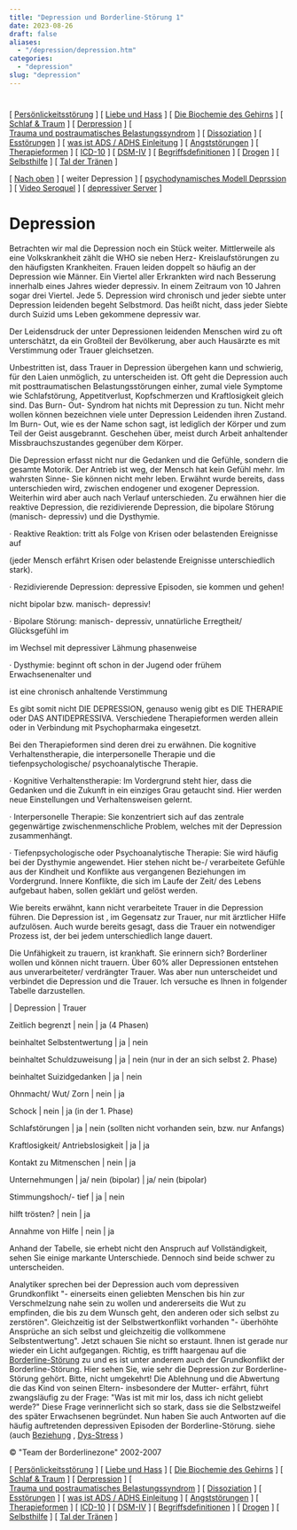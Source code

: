 ```yaml
---
title: "Depression und Borderline-Störung 1"
date: 2023-08-26
draft: false
aliases:
  - "/depression/depression.htm"
categories:
  - "depression"
slug: "depression"
---
```


#

[ [Persönlickeitsstörung](../persstoerung/persstoerung1.html) ] [ [Liebe und Hass](../definition/liebe1.htm) ] [ [Die Biochemie des Gehirns](../biochemie/biochemie.htm) ] [ [Schlaf & Traum](../schlaf/traum.htm) ] [ [Derpression](depri.html) ] [ [Trauma und postraumatisches Belastungssyndrom](../trauma/trauma.htm) ] [ [Dissoziation](../disso/dissoziation.htm) ] [ [Esstörungen](../ess/esst1.html) ] [ [was ist ADS / ADHS Einleitung](../ads/ads.html) ] [ [Angststörungen](../angststoerung/angststoerungen.htm) ] [ [Therapieformen](../theraformen/theraformen.htm) ] [ [ICD-10](../definition/icd10.htm) ] [ [DSM-IV](../definition/dsm.htm) ] [ [Begriffsdefinitionen](../definition/definitionen.htm) ] [ [Drogen](../definition/definitionen_1.htm) ] [ [Selbsthilfe](../selbsthilfe/selbsthilfe.htm) ] [ [Tal der Tränen](../widmung/widmung_1.html) ]

[ [Nach oben](depri.html) ] [ weiter Depression ] [ [psychodynamisches Modell Deprssion](ich_depression.htm) ] [ [Video Seroquel](../definition/seroquel.htm) ] [ [depressiver Server](depressiver-server.htm) ]

# Depression

Betrachten wir mal die Depression noch ein Stück weiter.
Mittlerweile als eine Volkskrankheit zählt die WHO sie neben Herz- Kreislaufstörungen
zu den häufigsten Krankheiten. Frauen leiden doppelt so häufig an der
Depression wie Männer. Ein Viertel aller Erkrankten wird nach Besserung
innerhalb eines Jahres wieder depressiv. In einem Zeitraum von 10 Jahren sogar
drei Viertel. Jede 5. Depression wird chronisch und jeder siebte unter
Depression leidenden begeht Selbstmord. Das heißt nicht, dass jeder Siebte
durch Suizid ums Leben gekommene depressiv war.

Der Leidensdruck der unter Depressionen leidenden Menschen
wird zu oft unterschätzt, da ein Großteil der Bevölkerung, aber auch Hausärzte
es mit Verstimmung oder Trauer gleichsetzen.

Unbestritten ist, dass Trauer in Depression übergehen kann
und schwierig, für den Laien unmöglich, zu unterscheiden ist. Oft geht die
Depression auch mit posttraumatischen Belastungsstörungen einher, zumal viele
Symptome wie Schlafstörung, Appetitverlust, Kopfschmerzen und Kraftlosigkeit
gleich sind. Das Burn- Out- Syndrom hat nichts mit Depression zu tun. Nicht mehr
wollen können bezeichnen viele unter Depression Leidenden ihren Zustand. Im
Burn- Out, wie es der Name schon sagt, ist lediglich der Körper und zum Teil
der Geist ausgebrannt. Geschehen über, meist durch Arbeit anhaltender
Missbrauchszustandes gegenüber dem Körper.

Die Depression erfasst nicht nur die Gedanken und die Gefühle,
sondern die gesamte Motorik. Der Antrieb ist weg, der Mensch hat kein Gefühl
mehr. Im wahrsten Sinne- Sie können nicht mehr leben. Erwähnt wurde bereits,
dass unterschieden wird, zwischen endogener und exogener Depression. Weiterhin
wird aber auch nach Verlauf unterschieden. Zu erwähnen hier die reaktive
Depression, die rezidivierende Depression, die bipolare Störung (manisch-
depressiv) und die Dysthymie.

· Reaktive Reaktion: tritt als Folge von Krisen oder belastenden
Ereignisse auf

(jeder
Mensch erfährt Krisen oder belastende Ereignisse unterschiedlich stark).

· Rezidivierende Depression: depressive Episoden, sie kommen und
gehen!

nicht bipolar bzw. manisch- depressiv!

· Bipolare Störung: manisch- depressiv, unnatürliche Erregtheit/
Glücksgefühl im

im Wechsel mit depressiver Lähmung
phasenweise

· Dysthymie: beginnt oft schon in der Jugend oder frühem
Erwachsenenalter und

ist eine chronisch anhaltende Verstimmung

Es gibt somit nicht DIE DEPRESSION, genauso wenig gibt es
DIE THERAPIE oder DAS ANTIDEPRESSIVA. Verschiedene Therapieformen werden allein
oder in Verbindung mit Psychopharmaka eingesetzt.

Bei den Therapieformen sind deren drei zu erwähnen. Die
kognitive Verhaltenstherapie, die interpersonelle Therapie und die
tiefenpsychologische/ psychoanalytische Therapie.

· Kognitive Verhaltenstherapie: Im Vordergrund steht hier, dass die
Gedanken und die Zukunft in ein einziges Grau getaucht sind. Hier werden neue
Einstellungen und Verhaltensweisen gelernt.

· Interpersonelle Therapie: Sie konzentriert sich auf das zentrale
gegenwärtige zwischenmenschliche Problem, welches mit der Depression zusammenhängt.

· Tiefenpsychologische oder Psychoanalytische Therapie: Sie wird häufig
bei der Dysthymie angewendet. Hier stehen nicht be-/ verarbeitete Gefühle aus
der Kindheit und Konflikte aus
vergangenen Beziehungen im Vordergrund.
Innere Konflikte, die sich im Laufe der Zeit/ des Lebens aufgebaut haben, sollen
geklärt und gelöst werden.

Wie bereits erwähnt, kann nicht verarbeitete Trauer in die Depression führen. Die Depression ist , im Gegensatz zur Trauer, nur mit
ärztlicher Hilfe aufzulösen. Auch wurde bereits gesagt, dass die Trauer ein
notwendiger Prozess ist, der bei jedem unterschiedlich lange dauert.

Die Unfähigkeit zu trauern, ist krankhaft. Sie erinnern
sich? Borderliner wollen und können nicht trauern. Über 60% aller Depressionen
entstehen aus unverarbeiteter/ verdrängter Trauer. Was aber nun unterscheidet
und verbindet die Depression und die Trauer. Ich versuche es Ihnen in folgender
Tabelle darzustellen.

| Depression | Trauer

Zeitlich begrenzt | nein | ja (4 Phasen)

beinhaltet Selbstentwertung | ja | nein

beinhaltet Schuldzuweisung | ja | nein
(nur in der an sich selbst 2. Phase)

beinhaltet Suizidgedanken | ja | nein

Ohnmacht/ Wut/ Zorn | nein | ja

Schock | nein | ja (in der 1. Phase)

Schlafstörungen | ja | nein (sollten nicht vorhanden sein, bzw. nur Anfangs)

Kraftlosigkeit/ Antriebslosigkeit | ja | ja

Kontakt zu Mitmenschen | nein | ja

Unternehmungen | ja/
nein (bipolar) | ja/
nein (bipolar)

Stimmungshoch/- tief | ja | nein

hilft trösten? | nein | ja

Annahme von Hilfe | nein | ja

Anhand der Tabelle, sie erhebt nicht den Anspruch auf
Vollständigkeit, sehen Sie einige markante Unterschiede. Dennoch sind beide
schwer zu unterscheiden.

Analytiker sprechen bei der Depression auch vom depressiven
Grundkonflikt "- einerseits einen geliebten Menschen bis hin zur Verschmelzung
nahe sein zu wollen und andererseits die Wut zu empfinden, die bis zu dem Wunsch
geht, den anderen oder sich selbst zu zerstören". Gleichzeitig ist der
Selbstwertkonflikt vorhanden "- überhöhte Ansprüche an sich selbst und
gleichzeitig die vollkommene Selbstentwertung". Jetzt schauen Sie nicht so
erstaunt. Ihnen ist gerade nur wieder ein Licht aufgegangen. Richtig, es trifft
haargenau auf die [Borderline-Störung](https://blz.borderliner.ch/bord/bord1/bord1.html) zu und es ist unter anderem auch der
Grundkonflikt der Borderline-Störung. Hier sehen Sie, wie sehr die Depression zur
Borderline-Störung gehört. Bitte, nicht umgekehrt! Die Ablehnung und die
Abwertung die das Kind von seinen Eltern- insbesondere der Mutter- erfährt, führt
zwangsläufig zu der Frage: "Was ist mit mir los, dass ich nicht geliebt
werde?" Diese Frage verinnerlicht sich so stark, dass sie die Selbstzweifel
des später Erwachsenen begründet. Nun haben Sie auch Antworten auf die häufig
auftretenden depressiven Episoden der Borderline-Störung. siehe 
(auch [Beziehung](../beziehung/beziehung.htm) , [Dys-Stress](https://blz.borderliner.ch/biochemie/biochemie.htm#Bl-Stress) )

© "Team der Borderlinezone" 2002-2007

[ [Persönlickeitsstörung](../persstoerung/persstoerung1.html) ] [ [Liebe und Hass](../definition/liebe1.htm) ] [ [Die Biochemie des Gehirns](../biochemie/biochemie.htm) ] [ [Schlaf & Traum](../schlaf/traum.htm) ] [ [Derpression](depri.html) ] [ [Trauma und postraumatisches Belastungssyndrom](../trauma/trauma.htm) ] [ [Dissoziation](../disso/dissoziation.htm) ] [ [Esstörungen](../ess/esst1.html) ] [ [was ist ADS / ADHS Einleitung](../ads/ads.html) ] [ [Angststörungen](../angststoerung/angststoerungen.htm) ] [ [Therapieformen](../theraformen/theraformen.htm) ] [ [ICD-10](../definition/icd10.htm) ] [ [DSM-IV](../definition/dsm.htm) ] [ [Begriffsdefinitionen](../definition/definitionen.htm) ] [ [Drogen](../definition/definitionen_1.htm) ] [ [Selbsthilfe](../selbsthilfe/selbsthilfe.htm) ] [ [Tal der Tränen](../widmung/widmung_1.html) ]